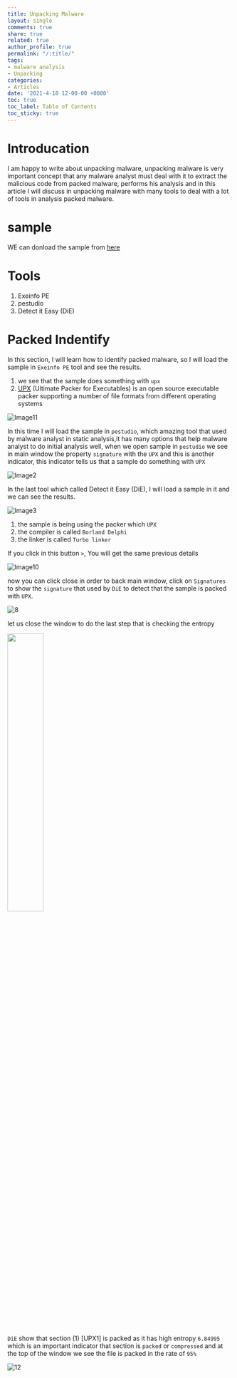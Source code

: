 ```yaml
---
title: Unpacking Malware  
layout: single
comments: true
share: true
related: true
author_profile: true
permalink: "/:title/"
tags:
- malware analysis 
- Unpacking 
categories:
- Articles
date: '2021-4-18 12-00-00 +0000'
toc: true
toc_label: Table of Contents
toc_sticky: true
---
```

# Introducation

I am happy to write about unpacking malware, unpacking malware is very important concept that any malware analyst must deal with it to extract the malicious code from packed
malware, performs his analysis and in this article I will discuss in unpacking malware with many tools to deal with a lot of tools in analysis packed malware.

<!-- more -->
# sample 
WE can donload the sample from [here](https://app.any.run/tasks/56248422-b327-4226-8a79-3155e24b999d/)
# Tools
1. Exeinfo PE
2. pestudio
3. Detect it Easy (DiE)
 
# Packed Indentify 
In this section, I will learn how to identify packed malware, so I will load the sample in ```Exeinfo PE``` tool and see the results.

1. we see that the sample does something with ```upx```
2. [UPX](https://en.wikipedia.org/wiki/UPX) (Ultimate Packer for Executables) is an open source executable packer supporting a number of file formats from different operating systems

![Image11](https://user-images.githubusercontent.com/74544712/115139288-5e3f9900-a031-11eb-8ea7-c026cff40300.png)

In this time I will load the sample in ```pestudio```, which amazing tool that used by malware analyst in static analysis,it has many options that help malware analyst to do initial
analysis well, when we open sample in ```pestudio``` we see in main window the property ```signature``` with the ```UPX``` and this is another indicator, this indicator tells us that a sample do something
with ```UPX```

![Image2](https://user-images.githubusercontent.com/74544712/115139637-42d58d80-a033-11eb-86e3-d6cfd4bb07f8.PNG)

In the last tool which called Detect it Easy (DiE), I will load a sample in it and we can see the results.

![Image3](https://user-images.githubusercontent.com/74544712/115140367-30f5e980-a037-11eb-9c8c-0c759b911830.PNG)

1. the sample is being using the packer which ```UPX```
2. the compiler is called ```Borland Delphi```
3. the linker is called ```Turbo linker```

If you click in this button  ```>```, You will get the same previous details 

![Image10](https://user-images.githubusercontent.com/74544712/115140962-3c96df80-a03a-11eb-8f74-94dc6d977de4.png)

now you can click close in order to back main window, click on ```Signatures``` to show the  ```signature``` that used by ```DiE``` to detect that the sample is packed with ```UPX```.

![8](https://user-images.githubusercontent.com/74544712/115141467-b92abd80-a03c-11eb-88c6-aaf9d58d2f00.PNG)

let us close the window to do the last step that is checking the entropy

<img src="![12](https://user-images.githubusercontent.com/74544712/115142371-b8e0f100-a041-11eb-85b5-17e39cbe294f.PNG)" width="40%">


```DiE``` show that section (1) [UPX1] is packed as it has high entropy ```6.84995``` which is an important indicator that section is ```packed``` or ```compressed``` and at the top of the window we see the file is packed in the rate of ```95%```

![12](https://user-images.githubusercontent.com/74544712/115142371-b8e0f100-a041-11eb-85b5-17e39cbe294f.PNG)














